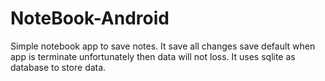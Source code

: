 # NoteBook-Android

Simple notebook app to save notes. It save all changes save default when app is terminate unfortunately then data will not loss.
It uses sqlite as database to store data.
